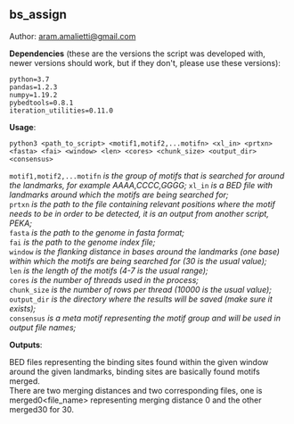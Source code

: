 ## bs_assign
Author: aram.amalietti@gmail.com


**Dependencies** (these are the versions the script was developed with, newer versions should work, but if they don't, please use these versions):
```
python=3.7  
pandas=1.2.3  
numpy=1.19.2  
pybedtools=0.8.1  
iteration_utilities=0.11.0  
```
**Usage**:  
  ```
  python3 <path_to_script> <motif1,motif2,...motifn> <xl_in> <prtxn> <fasta> <fai> <window> <len> <cores> <chunk_size> <output_dir> <consensus>  
  ```  
  `motif1,motif2,...motifn` *is the group of motifs that is searched for around the landmarks, for example AAAA,CCCC,GGGG;* 
  `xl_in` *is a BED file with landmarks around which the motifs are being searched for;*   
  `prtxn` *is the path to the file containing relevant positions where the motif needs to be in order to be detected, it is an output from another script, PEKA;*  
  `fasta` *is the path to the genome in fasta format;*  
  `fai` *is the path to the genome index file;*  
  `window` *is the flanking distance in bases around the landmarks (one base) within which the motifs are being searched for (30 is the usual value);*  
  `len` *is the length of the motifs (4-7 is the usual range);*  
  `cores` *is the number of threads used in the process;*  
  `chunk_size` *is the number of rows per thread (10000 is the usual value);*  
  `output_dir` *is the directory where the results will be saved (make sure it exists);*  
  `consensus` *is a meta motif representing the motif group and will be used in output file names;*  
  
**Outputs**:

 BED files representing the binding sites found within the given window around the given landmarks, binding sites are basically found motifs merged.  
 There are two merging distances and two corresponding files, one is merged0<file_name> representing merging distance 0 and the other merged30 for 30.
  
  
  
  



